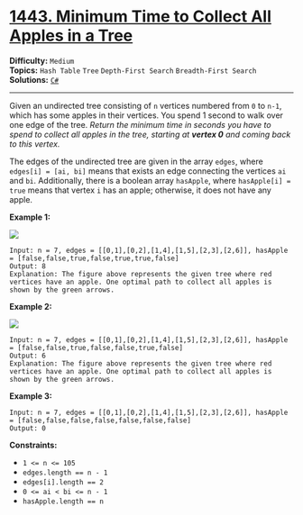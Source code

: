 # [1443. Minimum Time to Collect All Apples in a Tree](https://leetcode.com/problems/minimum-time-to-collect-all-apples-in-a-tree/)

**Difficulty:** `Medium`  
**Topics:** `Hash Table` `Tree` `Depth-First Search` `Breadth-First Search`  
**Solutions:** [`C#`](../../src/csharp/challenges/Problems/MinimumTimeToCollectAllApplesInATree.cs)  

---

Given an undirected tree consisting of `n` vertices numbered from `0` to `n-1`, which has some apples in their vertices. You spend 1 second to walk over one edge of the tree. *Return the minimum time in seconds you have to spend to collect all apples in the tree, starting at **vertex 0** and coming back to this vertex.*

The edges of the undirected tree are given in the array `edges`, where `edges[i] = [ai, bi]` means that exists an edge connecting the vertices `ai` and `bi`. Additionally, there is a boolean array `hasApple`, where `hasApple[i] = true` means that vertex `i` has an apple; otherwise, it does not have any apple.

**Example 1:**

![](https://assets.leetcode.com/uploads/2020/04/23/min_time_collect_apple_1.png)

```
Input: n = 7, edges = [[0,1],[0,2],[1,4],[1,5],[2,3],[2,6]], hasApple = [false,false,true,false,true,true,false]
Output: 8 
Explanation: The figure above represents the given tree where red vertices have an apple. One optimal path to collect all apples is shown by the green arrows.
```

**Example 2:**

![](https://assets.leetcode.com/uploads/2020/04/23/min_time_collect_apple_2.png)

```
Input: n = 7, edges = [[0,1],[0,2],[1,4],[1,5],[2,3],[2,6]], hasApple = [false,false,true,false,false,true,false]
Output: 6
Explanation: The figure above represents the given tree where red vertices have an apple. One optimal path to collect all apples is shown by the green arrows.
```

**Example 3:**

```
Input: n = 7, edges = [[0,1],[0,2],[1,4],[1,5],[2,3],[2,6]], hasApple = [false,false,false,false,false,false,false]
Output: 0
```

**Constraints:**

* `1 <= n <= 105`
* `edges.length == n - 1`
* `edges[i].length == 2`
* `0 <= ai < bi <= n - 1`
* `hasApple.length == n`